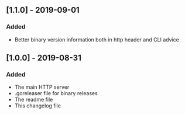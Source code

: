 
## [1.1.0] - 2019-09-01
### Added
- Better binary version information both in http header and CLI advice

## [1.0.0] - 2019-08-31
### Added
- The main HTTP server
- .goreleaser file for binary releases
- The readme file
- This changelog file